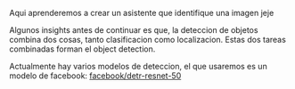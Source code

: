 Aqui aprenderemos a crear un asistente que identifique una imagen jeje

Algunos insights antes de continuar es que, la deteccion de objetos combina dos cosas, tanto clasificacion como localizacion. Estas dos tareas combinadas forman el object detection.

Actualmente hay varios modelos de deteccion, el que usaremos es un modelo de facebook: [facebook/detr-resnet-50](https://huggingface.co/facebook/detr-resnet-50) 

